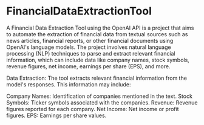 # FinancialDataExtractionTool

A Financial Data Extraction Tool using the OpenAI API is a project that aims to automate the extraction of financial data from textual sources such as news articles, financial reports, or other financial documents using OpenAI's language models. The project involves natural language processing (NLP) techniques to parse and extract relevant financial information, which can include data like company names, stock symbols, revenue figures, net income, earnings per share (EPS), and more.

Data Extraction: 
The tool extracts relevant financial information from the model's responses. This information may include:

Company Names: Identification of companies mentioned in the text.
Stock Symbols: Ticker symbols associated with the companies.
Revenue: Revenue figures reported for each company.
Net Income: Net income or profit figures.
EPS: Earnings per share values.
